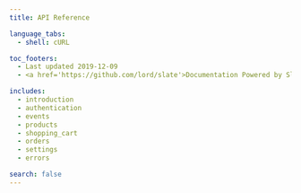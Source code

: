 ```yaml
---
title: API Reference

language_tabs: 
  - shell: cURL

toc_footers:
  - Last updated 2019-12-09
  - <a href='https://github.com/lord/slate'>Documentation Powered by Slate</a>

includes:
  - introduction
  - authentication
  - events
  - products
  - shopping_cart
  - orders
  - settings
  - errors

search: false
---
```

